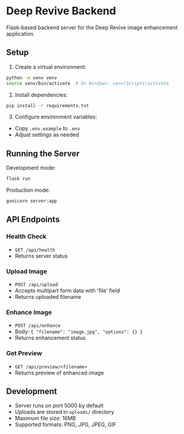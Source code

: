 # Deep Revive Backend

Flask-based backend server for the Deep Revive image enhancement application.

## Setup

1. Create a virtual environment:

```bash
python -m venv venv
source venv/bin/activate  # On Windows: venv\Scripts\activate
```

2. Install dependencies:

```bash
pip install -r requirements.txt
```

3. Configure environment variables:

- Copy `.env.example` to `.env`
- Adjust settings as needed

## Running the Server

Development mode:

```bash
flask run
```

Production mode:

```bash
gunicorn server:app
```

## API Endpoints

### Health Check

- `GET /api/health`
- Returns server status

### Upload Image

- `POST /api/upload`
- Accepts multipart form data with 'file' field
- Returns uploaded filename

### Enhance Image

- `POST /api/enhance`
- Body: `{ "filename": "image.jpg", "options": {} }`
- Returns enhancement status

### Get Preview

- `GET /api/preview/<filename>`
- Returns preview of enhanced image

## Development

- Server runs on port 5000 by default
- Uploads are stored in `uploads/` directory
- Maximum file size: 16MB
- Supported formats: PNG, JPG, JPEG, GIF
